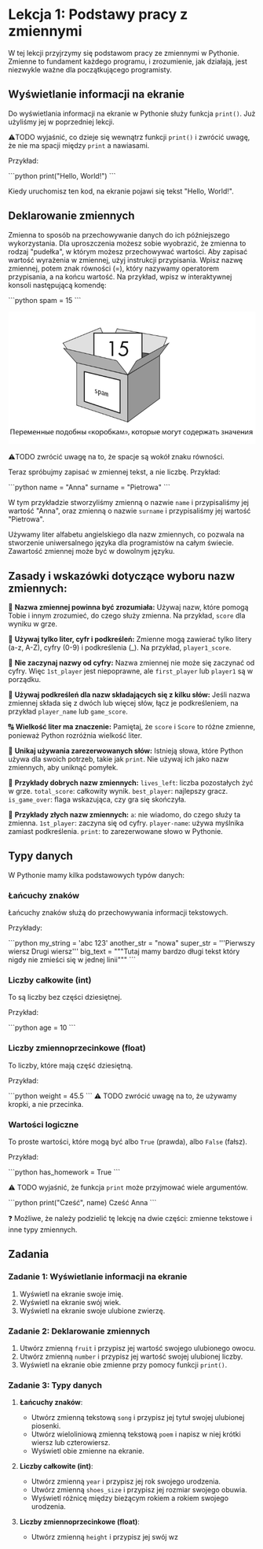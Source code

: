 # Lekcja 1: Podstawy pracy z zmiennymi

W tej lekcji przyjrzymy się podstawom pracy ze zmiennymi w Pythonie. Zmienne to fundament każdego programu, i zrozumienie, jak działają, jest niezwykle ważne dla początkującego programisty.

## Wyświetlanie informacji na ekranie

Do wyświetlania informacji na ekranie w Pythonie służy funkcja `print()`.
Już użyliśmy jej w poprzedniej lekcji.

:warning:TODO wyjaśnić, co dzieje się wewnątrz funkcji `print()` i zwrócić uwagę, że nie ma spacji między `print` a nawiasami.

Przykład:

\```python
print("Hello, World!")
\```

Kiedy uruchomisz ten kod, na ekranie pojawi się tekst "Hello, World!".

## Deklarowanie zmiennych

Zmienna to sposób na przechowywanie danych do ich późniejszego wykorzystania.
Dla uproszczenia możesz sobie wyobrazić, że zmienna to rodzaj
"pudełka", w którym możesz przechowywać wartości.
Aby zapisać wartość wyrażenia w zmiennej, użyj instrukcji przypisania.
Wpisz nazwę zmiennej, potem znak równości (=), który nazywamy operatorem
przypisania, a na końcu wartość. Na przykład, wpisz w interaktywnej konsoli
następującą komendę:

\```python
spam = 15
\```

![obrazek1](images/u1_img1.png)

:warning:TODO zwrócić uwagę na to, że spacje są wokół znaku równości.

Teraz spróbujmy zapisać w zmiennej tekst, a nie liczbę.
Przykład:

\```python
name = "Anna"
surname = "Pietrowa"
\```

W tym przykładzie stworzyliśmy zmienną o nazwie `name` i przypisaliśmy jej wartość "Anna", oraz zmienną o nazwie `surname` i przypisaliśmy jej wartość "Pietrowa".

Używamy liter alfabetu angielskiego dla nazw zmiennych, co pozwala na stworzenie uniwersalnego języka dla programistów na całym świecie.
Zawartość zmiennej może być w dowolnym języku.

## Zasady i wskazówki dotyczące wyboru nazw zmiennych:

📛 **Nazwa zmiennej powinna być zrozumiała:**
Używaj nazw, które pomogą Tobie i innym zrozumieć, do czego służy zmienna. Na przykład, `score` dla wyniku w grze.

🔡 **Używaj tylko liter, cyfr i podkreśleń:**
Zmienne mogą zawierać tylko litery (a-z, A-Z), cyfry (0-9) i podkreślenia (_). Na przykład, `player1_score`.

🚫 **Nie zaczynaj nazwy od cyfry:**
Nazwa zmiennej nie może się zaczynać od cyfry. Więc `1st_player` jest niepoprawne, ale `first_player` lub `player1` są w porządku.

🐫 **Używaj podkreśleń dla nazw składających się z kilku słów:**
Jeśli nazwa zmiennej składa się z dwóch lub więcej słów, łącz je podkreśleniem, na przykład `player_name` lub `game_score`.

🔠 **Wielkość liter ma znaczenie:**
Pamiętaj, że `score` i `Score` to różne zmienne, ponieważ Python rozróżnia wielkość liter.

🚷 **Unikaj używania zarezerwowanych słów:**
Istnieją słowa, które Python używa dla swoich potrzeb, takie jak `print`. Nie używaj ich jako nazw zmiennych, aby uniknąć pomyłek.

🎉 **Przykłady dobrych nazw zmiennych:**
`lives_left`: liczba pozostałych żyć w grze.
`total_score`: całkowity wynik.
`best_player`: najlepszy gracz.
`is_game_over`: flaga wskazująca, czy gra się skończyła.

🚨 **Przykłady złych nazw zmiennych:**
`a`: nie wiadomo, do czego służy ta zmienna.
`1st_player`: zaczyna się od cyfry.
`player-name`: używa myślnika zamiast podkreślenia.
`print`: to zarezerwowane słowo w Pythonie.

## Typy danych

W Pythonie mamy kilka podstawowych typów danych:

### Łańcuchy znaków

Łańcuchy znaków służą do przechowywania informacji tekstowych.

Przykłady:

\```python
my_string = 'abc 123'
another_str = "nowa"
super_str = '''Pierwszy wiersz
Drugi wiersz'''
big_text = """Tutaj mamy bardzo długi tekst
który nigdy nie zmieści się w jednej linii"""
\```

### Liczby całkowite (int)

To są liczby bez części dziesiętnej.

Przykład:

\```python
age = 10
\```

### Liczby zmiennoprzecinkowe (float)

To liczby, które mają część dziesiętną.

Przykład:

\```python
weight = 45.5
\```
:warning: TODO zwrócić uwagę na to, że używamy kropki, a nie przecinka.

### Wartości logiczne

To proste wartości, które mogą być albo `True` (prawda), albo `False` (fałsz).

Przykład:

\```python
has_homework = True
\```

:warning: TODO wyjaśnić, że funkcja `print` może przyjmować wiele argumentów.

\```python
print("Cześć", name)
Cześć Anna
\```

:question: Możliwe, że należy podzielić tę lekcję na dwie części: zmienne tekstowe i inne typy zmiennych.

## Zadania

### Zadanie 1: Wyświetlanie informacji na ekranie

1. Wyświetl na ekranie swoje imię.
2. Wyświetl na ekranie swój wiek.
3. Wyświetl na ekranie swoje ulubione zwierzę.

### Zadanie 2: Deklarowanie zmiennych

1. Utwórz zmienną `fruit` i przypisz jej wartość swojego ulubionego owocu.
2. Utwórz zmienną `number` i przypisz jej wartość swojej ulubionej liczby.
3. Wyświetl na ekranie obie zmienne przy pomocy funkcji `print()`.

### Zadanie 3: Typy danych

1. **Łańcuchy znaków**:
   - Utwórz zmienną tekstową `song` i przypisz jej tytuł swojej ulubionej piosenki.
   - Utwórz wieloliniową zmienną tekstową `poem` i napisz w niej krótki wiersz lub czterowiersz.
   - Wyświetl obie zmienne na ekranie.

2. **Liczby całkowite (int)**:
   - Utwórz zmienną `year` i przypisz jej rok swojego urodzenia.
   - Utwórz zmienną `shoes_size` i przypisz jej rozmiar swojego obuwia.
   - Wyświetl różnicę między bieżącym rokiem a rokiem swojego urodzenia.

3. **Liczby zmiennoprzecinkowe (float)**:
   - Utwórz zmienną `height` i przypisz jej swój wz
